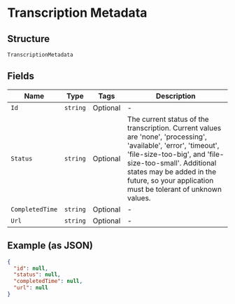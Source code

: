 
# Transcription Metadata

## Structure

`TranscriptionMetadata`

## Fields

| Name | Type | Tags | Description |
|  --- | --- | --- | --- |
| `Id` | `string` | Optional | - |
| `Status` | `string` | Optional | The current status of the transcription. Current values are 'none', 'processing', 'available', 'error', 'timeout', 'file-size-too-big', and 'file-size-too-small'. Additional states may be added in the future, so your application must be tolerant of unknown values. |
| `CompletedTime` | `string` | Optional | - |
| `Url` | `string` | Optional | - |

## Example (as JSON)

```json
{
  "id": null,
  "status": null,
  "completedTime": null,
  "url": null
}
```

